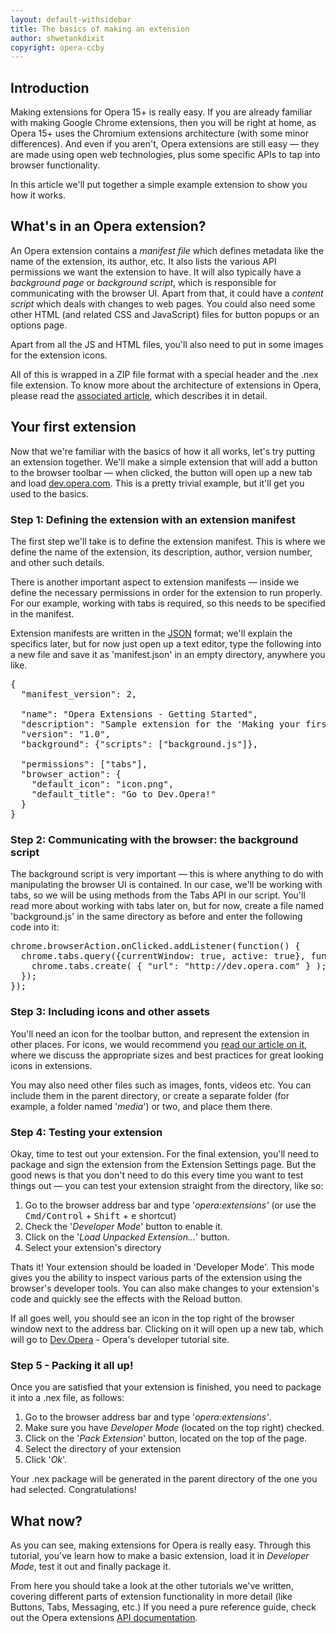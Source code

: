 ```yaml
---
layout: default-withsidebar
title: The basics of making an extension
author: shwetankdixit
copyright: opera-ccby
---
```


## Introduction

Making extensions for Opera 15+ is really easy. If you are already familiar with making Google Chrome extensions, then you will be right at home, as Opera 15+ uses the Chromium extensions architecture (with some minor differences). And even if you aren't, Opera extensions are still easy — they are made using open web technologies, plus some specific APIs to tap into browser functionality.

In this article we'll put together a simple example extension to show you how it works.

## What's in an Opera extension?

An Opera extension contains a *manifest file* which defines metadata like the name of the extension, its author, etc. It also lists the various API permissions we want the extension to have. It will also typically have a *background page* or *background script*, which is responsible for communicating with the browser UI. Apart from that, it could have a *content script* which deals with changes to web pages. You could also need some other HTML (and related CSS and JavaScript) files for button popups or an options page.

Apart from all the JS and HTML files, you'll also need to put in some images for the extension icons.

All of this is wrapped in a ZIP file format with a special header and the .nex file extension. To know more about the architecture of extensions in Opera, please read the [associated article](tut_architecture_overview.html), which describes it in detail.

## Your first extension

Now that we're familiar with the basics of how it all works, let's try putting an extension together. We'll make a simple extension that will add a button to the browser toolbar — when clicked, the button will open up a new tab and load [dev.opera.com](http://dev.opera.com). This is a pretty trivial example, but it'll get you used to the basics.

### Step 1: Defining the extension with an extension manifest
The first step we'll take is to define the extension manifest. This is where we define the name of the extension, its description, author, version number, and other such details.

There is another important aspect to extension manifests — inside we define the necessary permissions in order for the extension to run properly. For our example, working with tabs is required, so this needs to be specified in the manifest.

Extension manifests are written in the [JSON](http://json.org) format; we'll explain the specifics later, but for now just open up a text editor, type the following into a new file and save it as 'manifest.json' in an empty directory, anywhere you like.

<pre class="prettyprint">{
  "manifest_version": 2,

  "name": "Opera Extensions - Getting Started",
  "description": "Sample extension for the 'Making your first extension' article. A button will be created in the toolbar, which upon being clicked, will open a new tab which goes to Dev.Opera",
  "version": "1.0",
  "background": {"scripts": ["background.js"]},

  "permissions": ["tabs"],
  "browser_action": {
    "default_icon": "icon.png",
    "default_title": "Go to Dev.Opera!"
  }
}</pre>

### Step 2: Communicating with the browser: the background script
The background script is very important — this is where anything to do with manipulating the browser UI is contained. In our case, we'll be working with tabs, so we will be using methods from the Tabs API in our script. You'll read more about working with tabs later on, but for now, create a file named 'background.js' in the same directory as before and enter the following code into it:

<pre class="prettyprint">
chrome.browserAction.onClicked.addListener(function() {
  chrome.tabs.query({currentWindow: true, active: true}, function(tab) {
    chrome.tabs.create( { "url": "http://dev.opera.com" } );
  });
});</pre>

### Step 3: Including icons and other assets
You'll need an icon for the toolbar button, and represent the extension in other places. For icons, we would recommend you [read our article on it](tut_icons.html), where we discuss the appropriate sizes and best practices for great looking icons in extensions.

You may also need other files such as images, fonts, videos etc. You can include them in the parent directory, or create a separate folder (for example, a folder named '*media*') or two, and place them there.

### Step 4: Testing your extension
Okay, time to test out your extension. For the final extension, you'll need to package and sign the extension from the Extension Settings page. But the good news is that you don't need to do this every time you want to test things out — you can test your extension straight from the directory, like so:

1. Go to the browser address bar and type '*opera:extensions'* (or use the <kbd>Cmd/Control</kbd> + <kbd>Shift</kbd> + <kbd>e</kbd> shortcut)
2. Check the '*Developer Mode*' button to enable it.
3. Click on the '*Load Unpacked Extension...*' button.
4. Select your extension's directory

Thats it! Your extension should be loaded in 'Developer Mode'. This mode gives you the ability to inspect various parts of the extension using the browser's developer tools. You can also make changes to your extension's code and quickly see the effects with the Reload button.

If all goes well, you should see an icon in the top right of the browser window next to the address bar. Clicking on it will open up a new tab, which will go to [Dev.Opera](http://dev.opera.com) - Opera's developer tutorial site.

### Step 5 - Packing it all up!
Once you are satisfied that your extension is finished, you need to package it into a .nex file, as follows:

1. Go to the browser address bar and type '*opera:extensions'*.
2. Make sure you have *Developer Mode* (located on the top right) checked.
3. Click on the '*Pack Extension*' button, located on the top of the page.
4. Select the directory of your extension
5. Click '*Ok*'.

Your .nex package will be generated in the parent directory of the one you had selected. Congratulations!

## What now?
As you can see, making extensions for Opera is really easy. Through this tutorial, you've learn how to make a basic extension, load it in *Developer Mode*, test it out and finally package it.

From here you should take a look at the other tutorials we've written, covering different parts of extension functionality in more detail (like Buttons, Tabs, Messaging, etc.) If you need a pure reference guide, check out the Opera extensions [API documentation](index.html).
